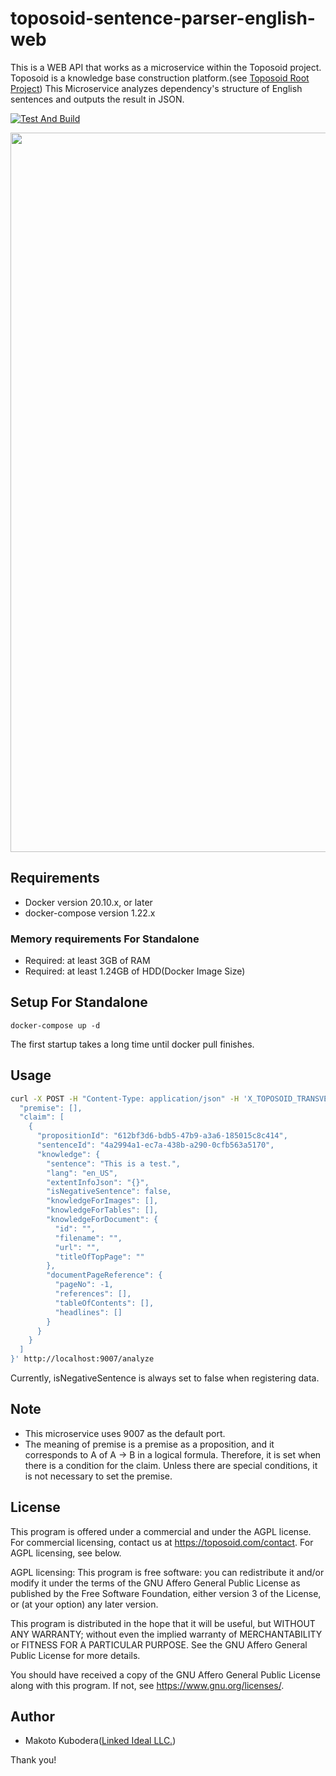 # toposoid-sentence-parser-english-web
This is a WEB API that works as a microservice within the Toposoid project.
Toposoid is a knowledge base construction platform.(see [Toposoid Root Project](https://github.com/toposoid/toposoid.git))
This Microservice analyzes dependency's structure of English sentences and outputs the result in JSON.

[![Test And Build](https://github.com/toposoid/toposoid-sentence-parser-english-web/actions/workflows/action.yml/badge.svg)](https://github.com/toposoid/toposoid-sentence-parser-english-web/actions/workflows/action.yml)

<img width="1151"  src="https://github.com/toposoid/toposoid-sentence-parser-english-web/assets/82787843/622291ce-a45c-4161-aec9-53460833aea0">


## Requirements
* Docker version 20.10.x, or later
* docker-compose version 1.22.x

### Memory requirements For Standalone
* Required: at least 3GB of RAM
* Required: at least 1.24GB of HDD(Docker Image Size)

## Setup For Standalone
```bssh
docker-compose up -d
```
The first startup takes a long time until docker pull finishes.

## Usage
```bash
curl -X POST -H "Content-Type: application/json" -H 'X_TOPOSOID_TRANSVERSAL_STATE: {"userId":"test-user", "username":"guest", "roleId":0, "csrfToken":""}' -d '{
  "premise": [],
  "claim": [
    {
      "propositionId": "612bf3d6-bdb5-47b9-a3a6-185015c8c414",
      "sentenceId": "4a2994a1-ec7a-438b-a290-0cfb563a5170",
      "knowledge": {
        "sentence": "This is a test.",
        "lang": "en_US",
        "extentInfoJson": "{}",
        "isNegativeSentence": false,
        "knowledgeForImages": [],
        "knowledgeForTables": [],
        "knowledgeForDocument": {
          "id": "",
          "filename": "",
          "url": "",
          "titleOfTopPage": ""
        },
        "documentPageReference": {
          "pageNo": -1,
          "references": [],
          "tableOfContents": [],
          "headlines": []
        }
      }
    }
  ]
}' http://localhost:9007/analyze
```
Currently, isNegativeSentence is always set to false when registering data.

## Note
* This microservice uses 9007 as the default port.
* The meaning of premise is a premise as a proposition, and it corresponds to A of A → B in a logical formula. Therefore, it is set when there is a condition for the claim. Unless there are special conditions, it is not necessary to set the premise.

## License
This program is offered under a commercial and under the AGPL license.
For commercial licensing, contact us at https://toposoid.com/contact.  For AGPL licensing, see below.

AGPL licensing:
This program is free software: you can redistribute it and/or modify
it under the terms of the GNU Affero General Public License as published by
the Free Software Foundation, either version 3 of the License, or
(at your option) any later version.

This program is distributed in the hope that it will be useful,
but WITHOUT ANY WARRANTY; without even the implied warranty of
MERCHANTABILITY or FITNESS FOR A PARTICULAR PURPOSE.  See the
GNU Affero General Public License for more details.

You should have received a copy of the GNU Affero General Public License
along with this program.  If not, see <https://www.gnu.org/licenses/>.

## Author
* Makoto Kubodera([Linked Ideal LLC.](https://linked-ideal.com/))

Thank you!
